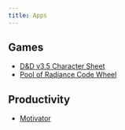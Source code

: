 ```yaml
---
title: Apps
---
```


## Games

* [D&D v3.5 Character Sheet](/CharacterSheet/)
* [Pool of Radiance Code Wheel](/por-code-wheel/)

## Productivity

* [Motivator](/motivator/)

